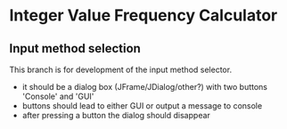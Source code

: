 Integer Value Frequency Calculator
==================================

Input method selection
----------------------

This branch is for development of the input method selector.

- it should be a dialog box (JFrame/JDialog/other?) with two buttons 'Console' and 'GUI'
- buttons should lead to either GUI or output a message to console
- after pressing a button the dialog should disappear
